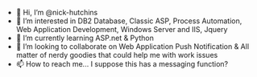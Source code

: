 - 👋 Hi, I’m @nick-hutchins
- 👀 I’m interested in DB2 Database, Classic ASP, Process Automation, Web Application Development, Windows Server and IIS, Jquery
- 🌱 I’m currently learning ASP.net & Python
- 💞️ I’m looking to collaborate on Web Application Push Notification & All matter of nerdy goodies that could help me with work issues
- 📫 How to reach me... I suppose this has a messaging function?

<!---
nick-hutchins/nick-hutchins is a ✨ special ✨ repository because its `README.md` (this file) appears on your GitHub profile.
You can click the Preview link to take a look at your changes.
--->
